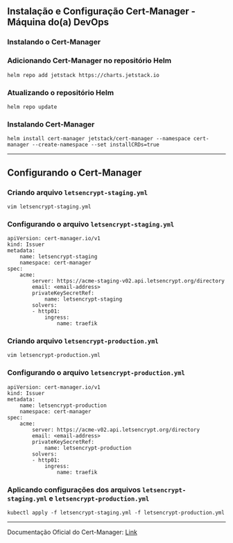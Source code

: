 ## **Instalação e Configuração Cert-Manager - Máquina do(a) DevOps**

### Instalando o Cert-Manager

### Adicionando Cert-Manager no repositório Helm

```shell
helm repo add jetstack https://charts.jetstack.io
```

### Atualizando o repositório Helm

```shell
helm repo update
```

### Instalando Cert-Manager

```shell
helm install cert-manager jetstack/cert-manager --namespace cert-manager --create-namespace --set installCRDs=true
```

---

## **Configurando o Cert-Manager**

### Criando arquivo `letsencrypt-staging.yml`

```shell
vim letsencrypt-staging.yml
```

### Configurando o arquivo `letsencrypt-staging.yml`

```shell
apiVersion: cert-manager.io/v1
kind: Issuer
metadata:
    name: letsencrypt-staging
    namespace: cert-manager
spec:
    acme:
        server: https://acme-staging-v02.api.letsencrypt.org/directory
        email: <email-address>
        privateKeySecretRef:
            name: letsencrypt-staging
        solvers:
        - http01:
            ingress:
                name: traefik
```

### Criando arquivo `letsencrypt-production.yml`

```shell
vim letsencrypt-production.yml
```

### Configurando o arquivo `letsencrypt-production.yml`

```shell
apiVersion: cert-manager.io/v1
kind: Issuer
metadata:
    name: letsencrypt-production
    namespace: cert-manager
spec:
    acme:
        server: https://acme-v02.api.letsencrypt.org/directory
        email: <email-address>
        privateKeySecretRef:
            name: letsencrypt-production
        solvers:
        - http01:
            ingress:
                name: traefik
```

### Aplicando configurações dos arquivos `letsencrypt-staging.yml` e `letsencrypt-production.yml`

```
kubectl apply -f letsencrypt-staging.yml -f letsencrypt-production.yml
```

---

Documentação Oficial do Cert-Manager: [Link](https://cert-manager.io/docs/)